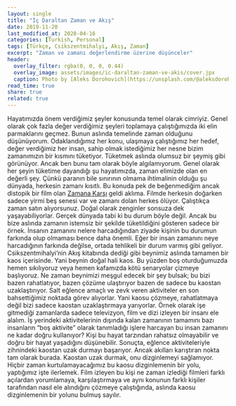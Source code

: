 ```yaml
---
layout: single
title: "İç Daraltan Zaman ve Akış"
date: 2019-11-20
last_modified_at: 2020-04-16
categories: [Turkish, Personal]
tags: [Türkçe, Csikszentmihalyi, Akış, Zaman]
excerpt: "Zaman ve zamanı değerlendirme üzerine düşünceler"
header:
  overlay_filter: rgba(0, 0, 0, 0.44)
  overlay_image: assets/images/ic-daraltan-zaman-ve-akis/cover.jpx
  caption: Photo by [Aleks Dorohovich](https://unsplash.com/@aleksdorohovich) on [Unsplash](https://unsplash.com)
read_time: true
share: true
related: true
---
```


Hayatımızda önem verdiğimiz şeyler konusunda temel olarak cimriyiz. Genel olarak çok fazla değer verdiğimiz şeyleri toplamaya çalıştığımızda iki elin parmaklarını geçmez. Bunun aslında temelinde zaman olduğunu düşünüyorum. Odaklandığımız her konu, ulaşmaya çalıştığımız her hedef, değer verdiğimiz her insan, sahip olmak istediğimiz her nesne bizim zamanımızın bir kısmını tüketiyor.
Tüketmek aslında olumsuz bir şeymiş gibi görünüyor. Ancak ben bunu tam olarak böyle algılamıyorum. Genel olarak her şeyin tüketime dayandığı şu hayatımızda, zaman elimizde olan en değerli şey. Çünkü paranın bile sınırının olmama ihtimalinin olduğu şu dünyada, herkesin zamanı kısıtlı. Bu konuda pek de beğenmediğim ancak distopik bir film olan [Zamana Karşı](https://www.imdb.com/title/tt1637688/) geldi aklıma. Filmde herkesin doğarken sadece yirmi beş senesi var ve zamanı dolan herkes ölüyor. Çalıştıkça zaman satın alıyorsunuz. Doğal olarak zenginler sonsuza dek yaşayabiliyorlar. Gerçek dünyada tabi ki bu durum böyle değil. Ancak bu bize aslında zamanın istemsiz bir şekilde tüketildiğini gösteren sadece bir örnek.
İnsanın zamanını nelere harcadığından ziyade kişinin bu durumun farkında olup olmaması bence daha önemli. Eğer bir insan zamanını neye harcadığının farkında değilse, ortada tehlikeli bir durum varmış gibi geliyor. Csikszentmihalyi’nin Akış kitabında dediği gibi beynimiz aslında tamamen bir kaos içerisinde. Yani beynin doğal hali kaos. Bu yüzden boş oturduğumuzda hemen sıkılıyoruz veya hemen kafamızda kötü senaryolar çizmeye başlıyoruz. Ne zaman beynimizi meşgul edecek bir şey bulsak; bu bizi bazen rahatlatıyor, bazen çözüme ulaştırıyor bazen de sadece bu kaostan uzaklaştırıyor. Salt eğlence amaçlı ve zevk veren aktiviteler en son bahsettiğimiz noktada görev alıyorlar. Yani kaosu çözmeye, rahatlatmaya değil bizi sadece kaostan uzaklaştırmaya yarıyorlar. Örnek olarak işe gitmediği zamanlarda sadece televizyon, film ve dizi izleyen bir insanı ele alalım. İş yerindeki aktivitelerinin dışında kalan zamanının tamamını bazı insanların “boş aktivite” olarak tanımladığı işlere harcayan bu insan zamanını ne kadar doğru kullanıyor? Kişi bu hayat tarzından rahatsız olmayabilir ve doğru bir hayat yaşadığını düşünebilir. Sonuçta, eğlence aktiviteleriyle zihnindeki kaostan uzak durmayı başarıyor. Ancak akılları karıştıran nokta tam olarak burada. Kaostan uzak durmak, onu dizginlemeyi sağlamıyor. Hiçbir zaman kurtulamayacağımız bu kaosu dizginlemenin bir yolu, yaptığımız işte ilerlemek.
Film izleyen bu kişi ne zaman izlediği filmleri farklı açılardan yorumlamaya, karşılaştırmaya ve aynı konunun farklı kişiler tarafından nasıl ele alındığını çözmeye çalıştığında, aslında kaosu dizginlemenin bir yolunu bulmuş sayılır.
